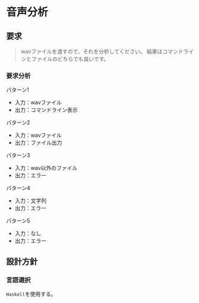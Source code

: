 # 音声分析
## 要求
> wavファイルを渡すので、それを分析してください。
> 結果はコマンドラインとファイルのどちらでも良いです。
### 要求分析
パターン1

* 入力：wavファイル
* 出力：コマンドライン表示

パターン2

* 入力：wavファイル
* 出力：ファイル出力

パターン3

* 入力：wav以外のファイル
* 出力：エラー

パターン4

* 入力：文字列
* 出力：エラー

パターン5

* 入力：なし
* 出力：エラー

## 設計方針
### 言語選択
`Haskell`を使用する。